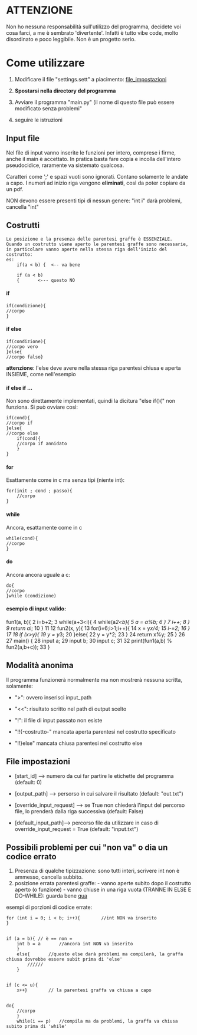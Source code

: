 
# ATTENZIONE
Non ho nessuna responsabilità sull'utilizzo del programma, decidete  voi cosa farci, a me è sembrato 'divertente'.
Infatti è tutto vibe code, molto disordinato e poco leggibile. Non è un progetto serio.

# Come utilizzare

1. Modificare il file "settings.sett" a piacimento: [file_impostazioni](#file-impostazioni)

2.  **Spostarsi nella directory del programma**

3. Avviare il programma "main.py" (il nome di questo file può essere modificato senza problemi"

4. seguire le istruzioni

  
  

## Input file

Nel file di input vanno inserite le funzioni per intero, comprese i firme, anche il main è accettato.
In pratica basta fare copia e incolla dell'intero pseudocidice, raramente va sistemato qualcosa.

Caratteri come ';' e spazi vuoti sono ignorati.
Contano solamente le andate a capo.
I numeri ad inizio riga vengono **eliminati**, così da poter copiare da un pdf.

NON devono essere presenti tipi di nessun genere: "int i" darà problemi, cancella "int"

## Costrutti
	Le posizione e la presenza delle parentesi graffe è ESSENZIALE.
	Quando un costrutto viene aperto le parentesi graffe sono necessarie, in particolare vanno aperte nella stessa riga dell'inizio del costrutto:
	es:
		if(a < b) {  <-- va bene
		
		if (a < b)
		{		<--- questo NO

#### if
	
    if(condizione){
	//corpo
	}

#### if else
	
    if(condizione){
	//corpo vero
	}else{
	//corpo falso}

**attenzione**: l'else deve avere nella stessa riga parentesi chiusa e aperta INSIEME, come nell'esempio

#### if else if ...
Non sono direttamente implementati, quindi la dicitura "else if(){" non funziona. Si può ovviare così:

    if(cond){
    //corpo if
    }else{
    //corpo else
	    if(cond){
	    //corpo if annidato
	    }
	}
#### for 
Esattamente come in c ma senza tipi (niente int):

    for(init ; cond ; passo){
	    //corpo 
	}
#### while 
Ancora, esattamente come in c

    while(cond){
    //corpo
    }
#### do
Ancora ancora uguale a c:

    do{
    //corpo
    }while (condizione)





  

#### esempio di input valido:<br>

fun1(a, b){
2 i=b+2;
3 while(a+3<i){
4 while(a*2<b){
5 a = a%b;
6 }
7 i++;
8 }
9 return a*i;
10 }
11
12 fun2(x, y){
13 for(i=6;i>1;i++){
14 x = y*x/4;
15 i-=2;
16 }
17
18 if (x>y){
19 y = y*3;
20 }else{
22 y = y*2;
23 }
24 return x%y;
25 }
26
27 main() {
28 input a;
29 input b;
30 input c;
31
32 print(fun1(a,b) % fun2(a,b+c));
33 }


  

## Modalità anonima

Il programma funzionerà normalmente ma non mostrerà nessuna scritta, solamente:

- ">": ovvero inserisci input_path

- "<<": risultato scritto nel path di output scelto

- "!": il file di input passato non esiste
- "!!{-costrutto-" mancata aperta parentesi nel costrutto specificato 
- "!!}else" mancata chiusa parentesi nel costrutto else 



  

## File impostazioni

- [start_id] --> numero da cui far partire le etichette del programma (default: 0)

- [output_path] --> persorso in cui salvare il risultato (default: "out.txt")

- [override_input_request] --> se True non chiederà l'input del percorso file, lo prenderà dalla riga successiva (default: False)

- [default_input_path]--> percorso file da utilizzare in caso di override_input_request = True (default: "input.txt")

## Possibili problemi per cui "non va" o dia un codice errato

1. Presenza di qualche tipizzazione: sono tutti interi, scrivere int non è ammesso, cancella subbito.
2. posizione errata parentesi graffe:
		- vanno aperte subito dopo il costrutto aperto (o funzione)
		- vanno chiuse in una riga vuota (TRANNE IN ELSE E DO-WHILE): guarda bene  [qua](#costrutti)

esempi di porzioni di codice errate:
	

    for (int i = 0; i < b; i++){		//int NON va inserito
    }
		

    if (a = b){ // è == non =
	    int b = a 		//ancora int NON va inserito
	    }
	    else{		//questo else darà problemi ma compilerà, la graffa chiusa dovrebbe essere subit prima di 'else'
		    //////
	    }


    if (c <= u){
	    x++}		// la parentesi graffa va chiusa a capo 
	    
	    
	do{
		//corpo
		}
		while(i == p)	//compila ma da problemi, la graffa va chiusa subito prima di 'while'



